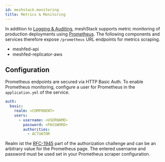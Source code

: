```yaml
---
id: meshstack.monitoring
title: Metrics & Monitoring
---
```


In addition to [Logging & Auditing](./meshstack.logging.md), meshStack supports metric monitoring of production
deployments using [Prometheus](https://prometheus.io/). The following components and services therefore expose
`/prometheus` URL endpoints for metrics scraping.

- meshfed-api
- meshfed-replicator-aws

## Configuration

Prometheus endpoints are secured via HTTP Basic Auth. To enable Prometheus monitoring, configure a user for Prometheus
in the `application.yml` of the service.

```yml
auth:
  basic:
    realm: <COMPONENT>
    users:
      - username: <USERNAME>
        password: <PASSWORD>
        authorities:
          - ACTUATOR
```

Realm ist the [RFC-1945](https://tools.ietf.org/html/rfc1945#section-11) part of the authorization challenge and can be an arbitrary value for the Prometheus page.
The entered username and password must be used set in your Prometheus scraper configuration.
